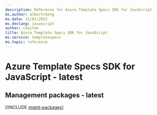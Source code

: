 ```yaml
---
description: Reference for Azure Template Specs SDK for JavaScript
ms.author: albertcheng
ms.data: 11/01/2022
ms.devlang: javascript
author: ckairen
title: Azure Template Specs SDK for JavaScript
ms.service: templatespecs
ms.topic: reference
---
```

# Azure Template Specs SDK for JavaScript - latest

## Management packages - latest
[!INCLUDE [mgmt-packages](template-specs-mgmt-index.md)]